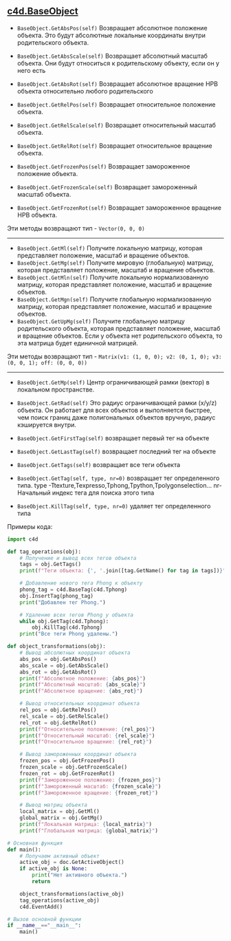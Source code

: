## [c4d.BaseObject][1]

- `BaseObject.GetAbsPos(self)` Возвращает абсолютное положение объекта. Это будут абсолютные локальные координаты внутри родительского объекта.
- `BaseObject.GetAbsScale(self)` Возвращает абсолютный масштаб объекта. Они будут относиться к родительскому объекту, если он у него есть
- `BaseObject.GetAbsRot(self)` Возвращает абсолютное вращение HPB объекта относительно любого родительского

- `BaseObject.GetRelPos(self)` Возвращает относительное положение объекта.
- `BaseObject.GetRelScale(self)` Возвращает относительный масштаб объекта.
- `BaseObject.GetRelRot(self)` Возвращает относительное вращение объекта.

- `BaseObject.GetFrozenPos(self)` Возвращает замороженное положение объекта.
- `BaseObject.GetFrozenScale(self)` Возвращает замороженный масштаб объекта.
- `BaseObject.GetFrozenRot(self)` Возвращает замороженное вращение HPB объекта.

Эти методы возвращают тип - `Vector(0, 0, 0)`
***
- `BaseObject.GetMl(self)` Получите локальную матрицу, которая представляет положение, масштаб и вращение объектов.
- `BaseObject.GetMg(self)` Получите мировую (глобальную) матрицу, которая представляет положение, масштаб и вращение объектов.
- `BaseObject.GetMln(self)` Получите локальную нормализованную матрицу, которая представляет положение, масштаб и вращение объектов.
- `BaseObject.GetMgn(self)` Получите глобальную нормализованную матрицу, которая представляет положение, масштаб и вращение объектов.
- `BaseObject.GetUpMg(self)` Получите глобальную матрицу родительского объекта, которая представляет положение, масштаб и вращение объектов. Если у объекта нет родительского объекта, то эта матрица будет единичной матрицей.

Эти методы возвращают тип - `Matrix(v1: (1, 0, 0); v2: (0, 1, 0); v3: (0, 0, 1); off: (0, 0, 0))`
***

- `BaseObject.GetMp(self)` Центр ограничивающей рамки (вектор) в локальном пространстве.
- `BaseObject.GetRad(self)` Это радиус ограничивающей рамки (x/y/z) объекта. Он работает для всех объектов и выполняется быстрее, чем поиск границ даже полигональных объектов вручную, радиус кэшируется внутри.



- `BaseObject.GetFirstTag(self)` возвращает первый тег на объекте
- `BaseObject.GetLastTag(self)` возвращает последний тег на объекте
- `BaseObject.GetTags(self)` возвращает все теги объекта
- `BaseObject.GetTag(self, type, nr=0)` возвращает тег определенного типа. type -Ttexture,Texpresso,Tphong,Tpython,Tpolygonselection... nr- Начальный индекс тега для поиска этого типа
- `BaseObject.KillTag(self, type, nr=0)` удаляет тег определенного типа



Примеры кода:
```python
import c4d

def tag_operations(obj):
    # Получение и вывод всех тегов объекта
    tags = obj.GetTags()
    print(f"Теги объекта: {', '.join([tag.GetName() for tag in tags])}")

    # Добавление нового тега Phong к объекту
    phong_tag = c4d.BaseTag(c4d.Tphong)
    obj.InsertTag(phong_tag)
    print("Добавлен тег Phong.")

    # Удаление всех тегов Phong у объекта
    while obj.GetTag(c4d.Tphong):
        obj.KillTag(c4d.Tphong)
    print("Все теги Phong удалены.")

def object_transformations(obj):
    # Вывод абсолютных координат объекта
    abs_pos = obj.GetAbsPos()
    abs_scale = obj.GetAbsScale()
    abs_rot = obj.GetAbsRot()
    print(f"Абсолютное положение: {abs_pos}")
    print(f"Абсолютный масштаб: {abs_scale}")
    print(f"Абсолютное вращение: {abs_rot}")

    # Вывод относительных координат объекта
    rel_pos = obj.GetRelPos()
    rel_scale = obj.GetRelScale()
    rel_rot = obj.GetRelRot()
    print(f"Относительное положение: {rel_pos}")
    print(f"Относительный масштаб: {rel_scale}")
    print(f"Относительное вращение: {rel_rot}")

    # Вывод замороженных координат объекта
    frozen_pos = obj.GetFrozenPos()
    frozen_scale = obj.GetFrozenScale()
    frozen_rot = obj.GetFrozenRot()
    print(f"Замороженное положение: {frozen_pos}")
    print(f"Замороженный масштаб: {frozen_scale}")
    print(f"Замороженное вращение: {frozen_rot}")

    # Вывод матриц объекта
    local_matrix = obj.GetMl()
    global_matrix = obj.GetMg()
    print(f"Локальная матрица: {local_matrix}")
    print(f"Глобальная матрица: {global_matrix}")

# Основная функция
def main():
    # Получаем активный объект
    active_obj = doc.GetActiveObject()
    if active_obj is None:
        print("Нет активного объекта.")
        return

    object_transformations(active_obj)
    tag_operations(active_obj)
    c4d.EventAdd()

# Вызов основной функции
if __name__=="__main__":
    main()
```




[1]: https://developers.maxon.net/docs/py/23_110/modules/c4d/C4DAtom/GeListNode/BaseList2D/BaseObject/index.html "c4d » c4d.C4DAtom » c4d.GeListNode » c4d.BaseList2D » c4d.BaseObject"
